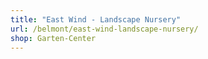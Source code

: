 ```yaml
---
title: "East Wind - Landscape Nursery"
url: /belmont/east-wind-landscape-nursery/
shop: Garten-Center
---
```

